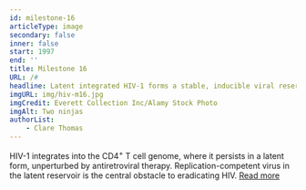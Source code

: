 ```yaml
---
id: milestone-16
articleType: image
secondary: false
inner: false
start: 1997 
end: ''
title: Milestone 16
URL: /#
headline: Latent integrated HIV-1 forms a stable, inducible viral reservoir
imgURL: img/hiv-m16.jpg
imgCredit: Everett Collection Inc/Alamy Stock Photo
imgAlt: Two ninjas
authorList:
    - Clare Thomas
---
```

HIV-1 integrates into the CD4<sup>+</sup> T cell genome, where it persists in a latent form, unperturbed by antiretroviral therapy. Replication-competent virus in the latent reservoir is the central obstacle to eradicating HIV. <a href="#">Read more</a>